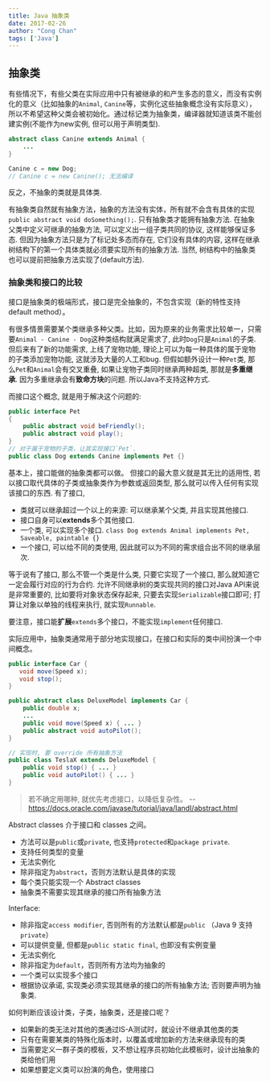 ```yaml
---
title: Java 抽象类
date: 2017-02-26
author: "Cong Chan"
tags: ['Java']
---
```

## 抽象类
有些情况下，有些父类在实际应用中只有被继承的和产生多态的意义，而没有实例化的意义（比如抽象的`Animal`, `Canine`等，实例化这些抽象概念没有实际意义），所以不希望这种父类会被初始化。通过标记类为抽象类，编译器就知道该类不能创建实例(不能作为new实例, 但可以用于声明类型).
```java
abstract class Canine extends Animal {
    ...
}

Canine c = new Dog;
// Canine c = new Canine(); 无法编译
```
<!-- more -->
反之，不抽象的类就是具体类.

有抽象类自然就有抽象方法，抽象的方法没有实体，所有就不会含有具体的实现`public abstract void doSomething();`. 只有抽象类才能拥有抽象方法. 在抽象父类中定义可继承的抽象方法, 可以定义出一组子类共同的协议, 这样能够保证多态. 但因为抽象方法只是为了标记处多态而存在, 它们没有具体的内容, 这样在继承树结构下的第一个具体类就必须要实现所有的抽象方法. 当然, 树结构中的抽象类也可以提前把抽象方法实现了(default方法).

### 抽象类和接口的比较
接口是抽象类的极端形式，接口是完全抽象的，不包含实现（新的特性支持default method）。

有很多情景需要某个类继承多种父类。比如，因为原来的业务需求比较单一，只需要`Animal - Canine - Dog`这种类结构就满足需求了, 此时`Dog`只是`Animal`的子类. 但后来有了新的功能需求, 上线了宠物功能, 理论上可以为每一种具体的属于宠物的子类添加宠物功能, 这就涉及大量的人工和bug. 但假如额外设计一种`Pet`类, 那么`Pet`和`Animal`会有交叉重叠, 如果让宠物子类同时继承两种超类, 那就是**多重继承**. 因为多重继承会有**致命方块**的问题. 所以Java不支持这种方式.

而接口这个概念, 就是用于解决这个问题的:
```java
public interface Pet
{
    public abstract void beFriendly();
    public abstract void play();
}
// 对于属于宠物的子类，让其实现接口`Pet`.
public class Dog extends Canine implements Pet {}
```
基本上，接口能做的抽象类都可以做。 但接口的最大意义就是其无比的适用性, 若以接口取代具体的子类或抽象类作为参数或返回类型, 那么就可以传入任何有实现该接口的东西. 有了接口,
* 类就可以继承超过一个以上的来源: 可以继承某个父类, 并且实现其他接口.
* 接口自身可以**extends**多个其他接口.
* 一个类, 可以实现多个接口. `class Dog extends Animal implements Pet, Saveable, paintable {}`
* 一个接口, 可以给不同的类使用, 因此就可以为不同的需求组合出不同的继承层次.

等于说有了接口, 那么不管一个类是什么类, 只要它实现了一个接口, 那么就知道它一定会履行对应的行为合约. 允许不同继承树的类实现共同的接口对Java API来说是非常重要的, 比如要将对象状态保存起来, 只要去实现`Serializable`接口即可; 打算让对象以单独的线程来执行, 就实现`Runnable`.

要注意，接口能**扩展**`extends`多个接口，不能实现`implement`任何接口.

实际应用中，抽象类通常用于部分地实现接口，在接口和实际的类中间扮演一个中间概念。
```java
public interface Car {
   void move(Speed x);
   void stop();
}

public abstract class DeluxeModel implements Car {
	public double x;
	...
	public void move(Speed x) { ... }
	public abstract void autoPilot();
}

// 实现时, 要 override 所有抽象方法
public class TeslaX extends DeluxeModel {
	public void stop() { ... }
	public void autoPilot() { ... }
}
```
> 若不确定用哪种, 就优先考虑接口，以降低复杂性。
-- https://docs.oracle.com/javase/tutorial/java/IandI/abstract.html

Abstract classes 介于接口和 classes 之间。
* 方法可以是`public`或`private`, 也支持`protected`和`package private`.
* 支持任何类型的变量
* 无法实例化
* 除非指定为`abstract`，否则方法默认是具体的实现
* 每个类只能实现一个 Abstract classes
* 抽象类不需要实现其继承的接口所有抽象方法

Interface:
* 除非指定`access modifier`, 否则所有的方法默认都是`public` （Java 9 支持 `private`）
* 可以提供变量, 但都是`public static final`, 也即没有实例变量
* 无法实例化
* 除非指定为`default`，否则所有方法均为抽象的
* 一个类可以实现多个接口
* 根据协议承诺, 实现类必须实现其继承的接口的所有抽象方法; 否则要声明为抽象类.

如何判断应该设计类，子类，抽象类，还是接口呢？
* 如果新的类无法对其他的类通过IS-A测试时，就设计不继承其他类的类
* 只有在需要某类的特殊化版本时，以覆盖或增加新的方法来继承现有的类
* 当需要定义一群子类的模板，又不想让程序员初始化此模板时，设计出抽象的类给他们用
* 如果想要定义类可以扮演的角色，使用接口
